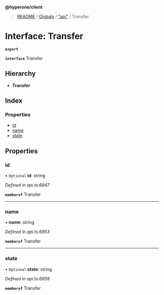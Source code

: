 **@hyperone/client**

> [README](../README.md) / [Globals](../globals.md) / ["api"](../modules/_api_.md) / Transfer

# Interface: Transfer

**`export`** 

**`interface`** Transfer

## Hierarchy

* **Transfer**

## Index

### Properties

* [id](_api_.transfer.md#id)
* [name](_api_.transfer.md#name)
* [state](_api_.transfer.md#state)

## Properties

### id

• `Optional` **id**: string

*Defined in api.ts:6947*

**`memberof`** Transfer

___

### name

•  **name**: string

*Defined in api.ts:6953*

**`memberof`** Transfer

___

### state

• `Optional` **state**: string

*Defined in api.ts:6959*

**`memberof`** Transfer
